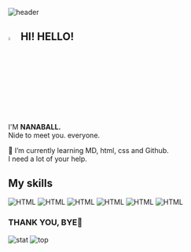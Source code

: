 ![header](https://capsule-render.vercel.app/api?type=shark&color=auto&height=300&section=header&text=I%20AM..&fontSize=50)

## <img src="https://camo.githubusercontent.com/e8e7b06ecf583bc040eb60e44eb5b8e0ecc5421320a92929ce21522dbc34c891/68747470733a2f2f6d656469612e67697068792e636f6d2f6d656469612f6876524a434c467a6361737252346961377a2f67697068792e676966" data-canonical-src="https://media.giphy.com/media/hvRJCLFzcasrR4ia7z/giphy.gif" style="width: 4%; display: inline-block;" data-target="animated-image.originalImage"> HI! HELLO! 

I'M <b>NANABALL.</b><br/>
Nide to meet you. everyone. 

🌱 I’m currently learning MD, html, css and Github.<br/>
I need a lot of your help.



## My skills

![HTML](https://img.shields.io/badge/HTML-E34F26)
![HTML](https://img.shields.io/badge/CSS-1572B6)
![HTML](https://img.shields.io/badge/javascript-yellow)
![HTML](https://img.shields.io/badge/Linux-green)
![HTML](https://img.shields.io/badge/Java-skyblue)
![HTML](https://img.shields.io/badge/Java-pink)

### THANK YOU, BYE🤗


<!-- ### Hi there 👋 -->


![stat](https://github-readme-stats.vercel.app/api?username=nanaball&hide_title=true&show_icons=[%E2%80%A6])
![top](https://github-readme-stats.vercel.app/api/top-langs/?username=nanaball)

<!--
**nanaball/nanaball** is a ✨ _special_ ✨ repository because its `README.md` (this file) appears on your GitHub profile.

Here are some ideas to get you started:

- 🔭 I’m currently working on ...
- 🌱 I’m currently learning ...
- 👯 I’m looking to collaborate on ...
- 🤔 I’m looking for help with ...
- 💬 Ask me about ...
- 📫 How to reach me: ...
- 😄 Pronouns: ...
- ⚡ Fun fact: ...
-->
